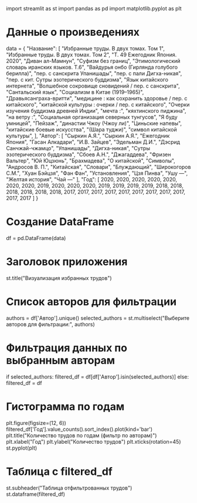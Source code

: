 import streamlit as st
import pandas as pd
import matplotlib.pyplot as plt

# Данные о произведениях
data = {
    "Название": [
        "Избранные труды. В двух томах. Том 1",
        "Избранные труды. В двух томах. Том 2",
        "Т. 49 Ежегодник Япония. 2020",
        "Диван ал-Мамнун",
        "Суфизм без границ",
        "Этимологический словарь иранских языков. Т.6",
        "Вайдурья онбо (Гирлянда голубого берилла)",
        "пер. с санскрита Упанишады",
        "пер. с пали Дигха-никая",
        "пер. с кит. Сутры эзотерического буддизма",
        "Язык китайского интернета",
        "Волшебное сокровище сновидений / пер. с санскрита",
        "Сантальский язык",
        "Социализм в Китае (1919–1965)",
        "Дравьясанграха-вритти",
        "медицине : как сохранить здоровье / пер. с китайского",
        "китайской культуры : очерки / пер. с китайского",
        "Очерки изучения буддизма древней Индии",
        "мечта :",
        "кяхтинского пиджина",
        "на ветру :",
        "Социальная организация северных тунгусов",
        "Я буду умницей",
        "Пейзаж",
        "династии Чжоу (Чжоу ли)",
        "Циньские напевы",
        "китайские боевые искусства",
        "(Шара туджи)",
        "символ китайской культуры",
    ],
    "Автор": [
        "Сыркин А.Я.", "Сыркин А.Я.", "Ежегодник Япония", "Гасан Алкадари",
        "И.В. Зайцев", "Эдельман Д.И.", "Дэсрид Санчжай-чжамцо", "Упанишады",
        "Дигха-никая", "Сутры эзотерического буддизма", "Сбоев А.Н.",
        "Джагаддева", "Фризен Вальтер", "Юй Юцзюнь", "Брахмадева",
        "О китайской", "Символы", "Андросов В. П.", "Китайская", 
        "Словари", "Блуждающий", "Широкогоров С.М.", "Хуан Бэйцзя",
        "Фан Фан", "Установления", "Цзя Пинва", "Ушу —", "Желтая история",
        "Чай —"
    ],
    "Год": [
        2020, 2020, 2020, 2020, 2020, 2020, 2020, 2019, 2020, 
        2020, 2020, 2019, 2019, 2019, 2019, 2018, 2018, 2018,
        2018, 2018, 2018, 2017, 2017, 2017, 2017, 2017, 2017,
        2017, 2017, 2017, 2017, 2017
    ]
}

# Создание DataFrame
df = pd.DataFrame(data)

# Заголовок приложения
st.title("Визуализация избранных трудов")

# Список авторов для фильтрации
authors = df['Автор'].unique()
selected_authors = st.multiselect("Выберите авторов для фильтрации:", authors)

# Фильтрация данных по выбранным авторам
if selected_authors:
    filtered_df = df[df['Автор'].isin(selected_authors)]
else:
    filtered_df = df

# Гистограмма по годам
plt.figure(figsize=(12, 6))
filtered_df['Год'].value_counts().sort_index().plot(kind='bar')
plt.title("Количество трудов по годам (фильтр по авторам)")
plt.xlabel("Год")
plt.ylabel("Количество трудов")
plt.xticks(rotation=45)
st.pyplot(plt)

# Таблица с filtered_df
st.subheader("Таблица отфильтрованных трудов")
st.dataframe(filtered_df)
